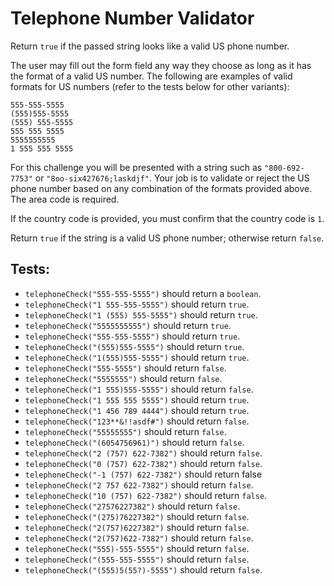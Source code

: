 # Telephone Number Validator

Return `true` if the passed string looks like a valid US phone number.

The user may fill out the form field any way they choose as long as it has the format of a valid US number. The following are examples of valid formats for US numbers (refer to the tests below for other variants):

```
555-555-5555
(555)555-5555
(555) 555-5555
555 555 5555
5555555555
1 555 555 5555
```

For this challenge you will be presented with a string such as `"800-692-7753"` or `"8oo-six427676;laskdjf"`.
Your job is to validate or reject the US phone number based on any combination of the formats provided above.
The area code is required.

If the country code is provided, you must confirm that the country code is `1`.

Return `true` if the string is a valid US phone number; otherwise return `false`.

## Tests:

-   `telephoneCheck("555-555-5555")` should return a `boolean`.
-   `telephoneCheck("1 555-555-5555")` should return `true`.
-   `telephoneCheck("1 (555) 555-5555")` should return `true`.
-   `telephoneCheck("5555555555")` should return `true`.
-   `telephoneCheck("555-555-5555")` should return `true`.
-   `telephoneCheck("(555)555-5555")` should return `true`.
-   `telephoneCheck("1(555)555-5555")` should return `true`.
-   `telephoneCheck("555-5555")` should return `false`.
-   `telephoneCheck("5555555")` should return `false`.
-   `telephoneCheck("1 555)555-5555")` should return `false`.
-   `telephoneCheck("1 555 555 5555")` should return `true`.
-   `telephoneCheck("1 456 789 4444")` should return `true`.
-   `telephoneCheck("123**&!!asdf#")` should return `false`.
-   `telephoneCheck("55555555")` should return `false`.
-   `telephoneCheck("(6054756961)")` should return `false`.
-   `telephoneCheck("2 (757) 622-7382")` should return `false`.
-   `telephoneCheck("0 (757) 622-7382")` should return `false`.
-   `telephoneCheck("-1 (757) 622-7382")` should return false
-   `telephoneCheck("2 757 622-7382")` should return `false`.
-   `telephoneCheck("10 (757) 622-7382")` should return `false`.
-   `telephoneCheck("27576227382")` should return `false`.
-   `telephoneCheck("(275)76227382")` should return `false`.
-   `telephoneCheck("2(757)6227382")` should return `false`.
-   `telephoneCheck("2(757)622-7382")` should return `false`.
-   `telephoneCheck("555)-555-5555")` should return `false`.
-   `telephoneCheck("(555-555-5555")` should return `false`.
-   `telephoneCheck("(555)5(55?)-5555")` should return `false`.
